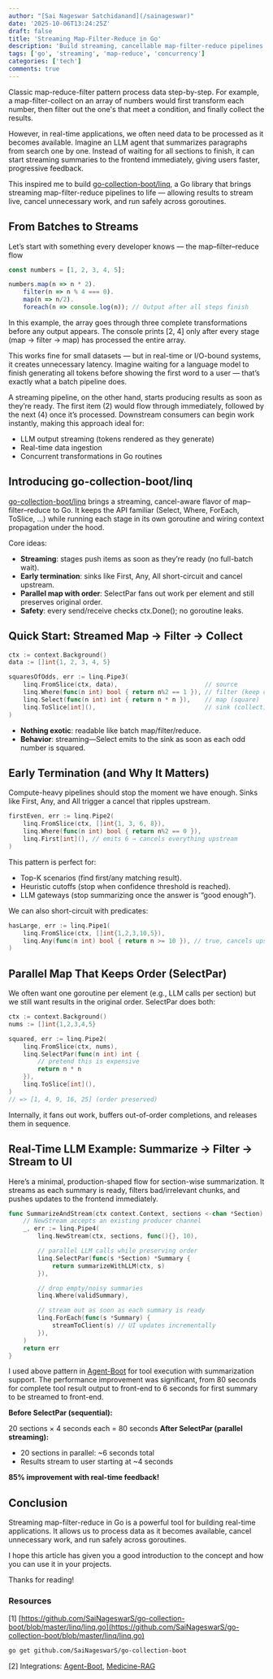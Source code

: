 ```yaml
---
author: "[Sai Nageswar Satchidanand](/sainageswar)"
date: '2025-10-06T13:24:25Z'
draft: false
title: 'Streaming Map-Filter-Reduce in Go'
description: 'Build streaming, cancellable map-filter-reduce pipelines in Go for real-time AI applications.'
tags: ['go', 'streaming', 'map-reduce', 'concurrency']
categories: ['tech']
comments: true
---
```


Classic map-reduce-filter pattern process data step-by-step. For example, a map-filter-collect on an array of numbers would first transform each number, then filter out the one's that meet a condition, and finally collect the results. 

However, in real-time applications, we often need data to be processed as it becomes available. Imagine an LLM agent that summarizes paragraphs from search one by one. Instead of waiting for all sections to finish, it can start streaming summaries to the frontend immediately, giving users faster, progressive feedback.

This inspired me to build [go-collection-boot/linq](https://github.com/SaiNageswarS/go-collection-boot), a Go library that brings streaming map-filter-reduce pipelines to life — allowing results to stream live, cancel unnecessary work, and run safely across goroutines.

## From Batches to Streams

Let’s start with something every developer knows — the map–filter–reduce flow

```js
const numbers = [1, 2, 3, 4, 5];

numbers.map(n => n * 2).
    filter(n => n % 4 === 0).
    map(n => n/2).
    foreach(n => console.log(n)); // Output after all steps finish
```

In this example, the array goes through three complete transformations before any output appears.
The console prints [2, 4] only after every stage (map → filter → map) has processed the entire array.

This works fine for small datasets — but in real-time or I/O-bound systems, it creates unnecessary latency.
Imagine waiting for a language model to finish generating all tokens before showing the first word to a user — that’s exactly what a batch pipeline does.

A streaming pipeline, on the other hand, starts producing results as soon as they’re ready.
The first item (2) would flow through immediately, followed by the next (4) once it’s processed.
Downstream consumers can begin work instantly, making this approach ideal for:
- LLM output streaming (tokens rendered as they generate)
- Real-time data ingestion
- Concurrent transformations in Go routines

## Introducing go-collection-boot/linq

[go-collection-boot/linq](https://github.com/SaiNageswarS/go-collection-boot) brings a streaming, cancel-aware flavor of map–filter–reduce to Go. It keeps the API familiar (Select, Where, ForEach, ToSlice, …) while running each stage in its own goroutine and wiring context propagation under the hood.

Core ideas:
- **Streaming**: stages push items as soon as they’re ready (no full-batch wait).
- **Early termination**: sinks like First, Any, All short-circuit and cancel upstream.
- **Parallel map with order**: SelectPar fans out work per element and still preserves original order.
- **Safety**: every send/receive checks ctx.Done(); no goroutine leaks.

## Quick Start: Streamed Map → Filter → Collect

```go
ctx := context.Background()
data := []int{1, 2, 3, 4, 5}

squaresOfOdds, err := linq.Pipe3(
    linq.FromSlice(ctx, data),                        // source
    linq.Where(func(n int) bool { return n%2 == 1 }), // filter (keep odds)
    linq.Select(func(n int) int { return n * n }),    // map (square)
    linq.ToSlice[int](),                              // sink (collect)
)
```

- **Nothing exotic**: readable like batch map/filter/reduce.
- **Behavior**: streaming—Select emits to the sink as soon as each odd number is squared.

## Early Termination (and Why It Matters)

Compute-heavy pipelines should stop the moment we have enough. Sinks like First, Any, and All trigger a cancel that ripples upstream.

```go
firstEven, err := linq.Pipe2(
    linq.FromSlice(ctx, []int{1, 3, 6, 8}),
    linq.Where(func(n int) bool { return n%2 == 0 }),
    linq.First[int](), // emits 6 → cancels everything upstream
)
```

This pattern is perfect for:
- Top-K scenarios (find first/any matching result).
- Heuristic cutoffs (stop when confidence threshold is reached).
- LLM gateways (stop summarizing once the answer is “good enough”).

We can also short-circuit with predicates:
```go
hasLarge, err := linq.Pipe1(
    linq.FromSlice(ctx, []int{1,2,3,10,5}),
    linq.Any(func(n int) bool { return n >= 10 }), // true, cancels upstream
)
```

## Parallel Map That Keeps Order (SelectPar) 

We often want one goroutine per element (e.g., LLM calls per section) but we still want results in the original order. SelectPar does both:

```go
ctx := context.Background()
nums := []int{1,2,3,4,5}

squared, err := linq.Pipe2(
    linq.FromSlice(ctx, nums),
    linq.SelectPar(func(n int) int {
        // pretend this is expensive
        return n * n
    }),
    linq.ToSlice[int](),
)
// => [1, 4, 9, 16, 25] (order preserved)
```

Internally, it fans out work, buffers out-of-order completions, and releases them in sequence.

## Real-Time LLM Example: Summarize → Filter → Stream to UI

Here’s a minimal, production-shaped flow for section-wise summarization. It streams as each summary is ready, filters bad/irrelevant chunks, and pushes updates to the frontend immediately.

```go
func SummarizeAndStream(ctx context.Context, sections <-chan *Section) error {
    // NewStream accepts an existing producer channel
    _, err := linq.Pipe4(
        linq.NewStream(ctx, sections, func(){}, 10),

        // parallel LLM calls while preserving order
        linq.SelectPar(func(s *Section) *Summary {
            return summarizeWithLLM(ctx, s)
        }),

        // drop empty/noisy summaries
        linq.Where(validSummary),

        // stream out as soon as each summary is ready
        linq.ForEach(func(s *Summary) {
            streamToClient(s) // UI updates incrementally
        }),
    )
    return err
}
```

I used above pattern in [Agent-Boot](https://github.com/SaiNageswarS/agent-boot/blob/19583f1d8c3ee7bdc831aed8bb465049d1f9dae0/agentboot/run_tool.go#L36) for tool execution with summarization support. The performance improvement was significant, from 80 seconds for complete tool result output to front-end to 6 seconds for first summary to be streamed to front-end.

**Before SelectPar (sequential):**

20 sections × 4 seconds each = 80 seconds
**After SelectPar (parallel streaming):**

- 20 sections in parallel: ~6 seconds total
- Results stream to user starting at ~4 seconds

**85% improvement with real-time feedback!**

## Conclusion

Streaming map-filter-reduce in Go is a powerful tool for building real-time applications. It allows us to process data as it becomes available, cancel unnecessary work, and run safely across goroutines.

I hope this article has given you a good introduction to the concept and how you can use it in your projects.

Thanks for reading!

### Resources
[1] [https://github.com/SaiNageswarS/go-collection-boot/blob/master/linq/linq.go](https://github.com/SaiNageswarS/go-collection-boot/blob/master/linq/linq.go)

```sh
go get github.com/SaiNageswarS/go-collection-boot
```

[2] Integrations: [Agent-Boot](https://github.com/SaiNageswarS/agent-boot), [Medicine-RAG](https://github.com/SaiNageswarS/medicine-rag)
